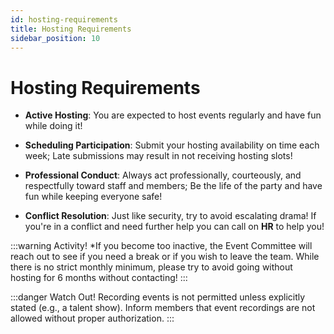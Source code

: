 ```yaml
---
id: hosting-requirements
title: Hosting Requirements
sidebar_position: 10
---
```


# Hosting Requirements

- **Active Hosting**: You are expected to host events regularly and have fun while doing it!

- **Scheduling Participation**: Submit your hosting availability on time each week; Late submissions may result in not receiving hosting slots!

- **Professional Conduct**: Always act professionally, courteously, and respectfully toward staff and members; Be the life of the party and have fun while keeping everyone safe!

- **Conflict Resolution**: Just like security, try to avoid escalating drama! If you're in a conflict and need further help you can call on **HR** to help you!

:::warning Activity!
\*If you become too inactive, the Event Committee will reach out to see if you need a break or if you wish to leave the team. While there is no strict monthly minimum, please try to avoid going without hosting for 6 months without contacting!
:::

:::danger Watch Out!
Recording events is not permitted unless explicitly stated (e.g., a talent show). Inform members that event recordings are not allowed without proper authorization.
:::
